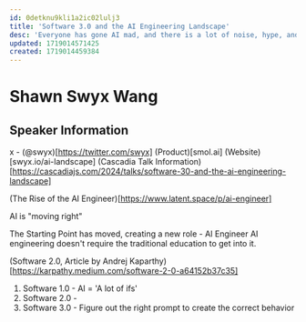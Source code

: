 ```yaml
---
id: 0detknu9kli1a2ic02lulj3
title: 'Software 3.0 and the AI Engineering Landscape'
desc: 'Everyone has gone AI mad, and there is a lot of noise, hype, and demos, but not a lot of guidance on practical usecases. We will go over a mental model of who is doing what and explain both where the opportunities are and where the non-AI developer can start going down the rabbit hole.'
updated: 1719014571425
created: 1719014459384
---
```

# Shawn Swyx Wang

## Speaker Information
x - (@swyx)[https://twitter.com/swyx]
(Product)[smol.ai]
(Website)[swyx.io/ai-landscape]
(Cascadia Talk Information)[https://cascadiajs.com/2024/talks/software-30-and-the-ai-engineering-landscape]

(The Rise of the AI Engineer)[https://www.latent.space/p/ai-engineer]


AI is "moving right"

The Starting Point has moved, creating a new role - AI Engineer
AI engineering doesn't require the traditional education to get into it.

(Software 2.0, Article by Andrej Kaparthy)[https://karpathy.medium.com/software-2-0-a64152b37c35]
1. Software 1.0 - AI = 'A lot of ifs'
2. Software 2.0 - 
3. Software 3.0 - Figure out the right prompt to create the correct behavior